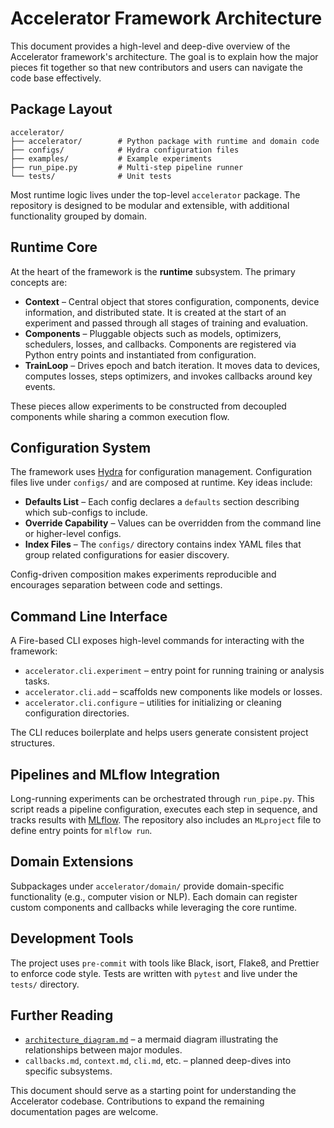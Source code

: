# Accelerator Framework Architecture

This document provides a high-level and deep-dive overview of the Accelerator framework's architecture. The goal is to explain how the major pieces fit together so that new contributors and users can navigate the code base effectively.

## Package Layout

```
accelerator/
├── accelerator/        # Python package with runtime and domain code
├── configs/            # Hydra configuration files
├── examples/           # Example experiments
├── run_pipe.py         # Multi-step pipeline runner
└── tests/              # Unit tests
```

Most runtime logic lives under the top-level `accelerator` package. The repository is designed to be modular and extensible, with additional functionality grouped by domain.

## Runtime Core

At the heart of the framework is the **runtime** subsystem. The primary concepts are:

- **Context** – Central object that stores configuration, components, device information, and distributed state. It is created at the start of an experiment and passed through all stages of training and evaluation.
- **Components** – Pluggable objects such as models, optimizers, schedulers, losses, and callbacks. Components are registered via Python entry points and instantiated from configuration.
- **TrainLoop** – Drives epoch and batch iteration. It moves data to devices, computes losses, steps optimizers, and invokes callbacks around key events.

These pieces allow experiments to be constructed from decoupled components while sharing a common execution flow.

## Configuration System

The framework uses [Hydra](https://hydra.cc) for configuration management. Configuration files live under `configs/` and are composed at runtime. Key ideas include:

- **Defaults List** – Each config declares a `defaults` section describing which sub-configs to include.
- **Override Capability** – Values can be overridden from the command line or higher-level configs.
- **Index Files** – The `configs/` directory contains index YAML files that group related configurations for easier discovery.

Config-driven composition makes experiments reproducible and encourages separation between code and settings.

## Command Line Interface

A Fire-based CLI exposes high-level commands for interacting with the framework:

- `accelerator.cli.experiment` – entry point for running training or analysis tasks.
- `accelerator.cli.add` – scaffolds new components like models or losses.
- `accelerator.cli.configure` – utilities for initializing or cleaning configuration directories.

The CLI reduces boilerplate and helps users generate consistent project structures.

## Pipelines and MLflow Integration

Long-running experiments can be orchestrated through `run_pipe.py`. This script reads a pipeline configuration, executes each step in sequence, and tracks results with [MLflow](https://mlflow.org). The repository also includes an `MLproject` file to define entry points for `mlflow run`.

## Domain Extensions

Subpackages under `accelerator/domain/` provide domain-specific functionality (e.g., computer vision or NLP). Each domain can register custom components and callbacks while leveraging the core runtime.

## Development Tools

The project uses `pre-commit` with tools like Black, isort, Flake8, and Prettier to enforce code style. Tests are written with `pytest` and live under the `tests/` directory.

## Further Reading

- [`architecture_diagram.md`](architecture_diagram.md) – a mermaid diagram illustrating the relationships between major modules.
- `callbacks.md`, `context.md`, `cli.md`, etc. – planned deep-dives into specific subsystems.

This document should serve as a starting point for understanding the Accelerator codebase. Contributions to expand the remaining documentation pages are welcome.
